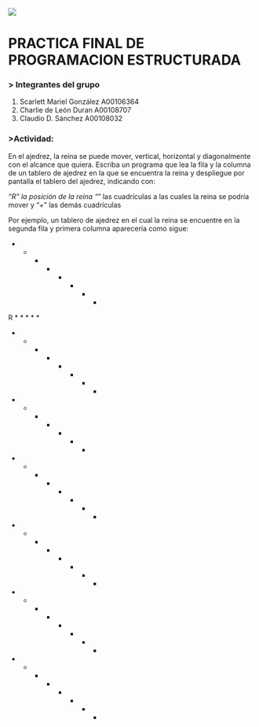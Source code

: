 ![](https://upload.wikimedia.org/wikipedia/commons/e/e4/LOGO_UNAPEC.png)

# PRACTICA FINAL DE PROGRAMACION ESTRUCTURADA

### > Integrantes del grupo

1. Scarlett Mariel González 
            A00106364
2. Charlie de León Duran               A00108707
3. Claudio D. Sánchez                  A00108032


### >Actividad:

 En el ajedrez, la reina se puede mover, vertical, horizontal y diagonalmente con el alcance que quiera. Escriba un programa que lea la fila y la columna de un tablero de ajedrez en la que se encuentra la reina y despliegue por pantalla el tablero del ajedrez, indicando con:

*“R” la posición de la reina
“*” las cuadrículas a las cuales la reina se podría mover y
“+” las demás cuadrículas

Por ejemplo, un tablero de ajedrez en el cual la reina se encuentre en la segunda fila y primera columna aparecería como sigue:

+ * * * + + + +
R * * * * *
+ * * * + + + +
+ * + * + + +
+ + * + + * + +
+ + * + + + * +
+ + * + + + + *
+ + * + + + + +

